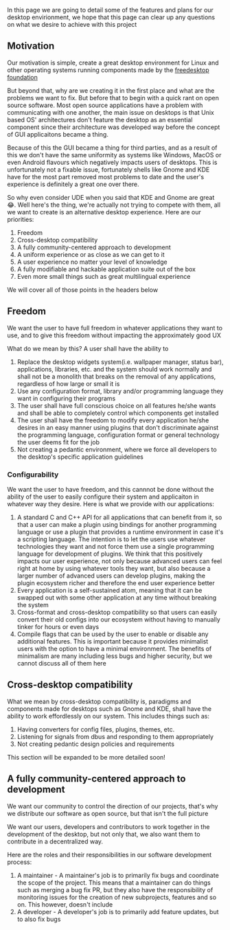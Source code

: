 In this page we are going to detail some of the features and plans for our desktop envirionment, we hope that this page can clear up any questions on
what we desire to achieve with this project

## Motivation
Our motivation is simple, create a great desktop environment for Linux and other operating systems running components made by the 
[freedesktop foundation](https://freedesktop.org)

But beyond that, why are we creating it in the first place and what are the problems we want to fix. But before that to begin with a quick rant on open
source software. Most open source applications have a problem with communicating with one another, the main issue on desktops is that Unix based OS'
architectures don't feature the desktop as an essential component since their architecture was developed way before the concept of GUI applicaitons
became a thing. 

Because of this the GUI became a thing for third parties, and as a result of this we don't have the same uniformity as systems like
Windows, MacOS or even Android flavours which negatively impacts users of desktops. This is unfortunately not a fixable issue, fortunately shells
like Gnome and KDE have for the most part removed most problems to date and the user's experience is definitely a great one over there.

So why even consider UDE when you said that KDE and Gnome are great 😂. Well here's the thing, we're actually not trying to compete with them, all we
want to create is an alternative desktop experience. Here are our priorities:
1. Freedom
1. Cross-desktop compatibility
1. A fully community-centered approach to development
1. A uniform experience or as close as we can get to it
1. A user experience no matter your level of knowledge
1. A fully modifiable and hackable application suite out of the box
1. Even more small things such as great multilingual experience

We will cover all of those points in the headers below

## Freedom
We want the user to have full freedom in whatever applications they want to use, and to give this freedom without impacting the approximately good UX

What do we mean by this? A user shall have the ability to
1. Replace the desktop widgets system(i.e. wallpaper manager, status bar), applications, libraries, etc. and the system should work normally and shall not
be a monolith that breaks on the removal of any applications, regardless of how large or small it is
3. Use any configuration format, library and/or programming language they want in configuring their programs
4. The user shall have full conscious choice on all features he/she wants and shall be able to completely control which components get installed
5. The user shall have the freedom to modify every application he/she desires in an easy manner using plugins that don't discriminate against the 
programming language, configuration format or general technology the user deems fit for the job
6. Not creating a pedantic environment, where we force all developers to the desktop's specific application guidelines

### Configurability
We want the user to have freedom, and this cannnot be done without the ability of the user to easily configure their system and applicaiton in whatever
way they desire. Here is what we provide with our applications:
1. A standard C and C++ API for all applications that can benefit from it, so that a user can make a plugin using bindings for another programming
language or use a plugin that provides a runtime environment in case it's a scripting language. The intention is to let the users use whatever technologies
they want and not force them use a single programming language for development of plugins. We think that this positively impacts our user experience,
not only because advanced users can feel right at home by using whatever tools they want, but also because a larger number of advanced users can develop 
plugins, making the plugin ecosystem richer and therefore the end user experience better
1. Every application is a self-sustained atom, meaning that it can be swapped out with some other application at any time without breaking the system
1. Cross-format and cross-desktop compatibility so that users can easily convert their old configs into our ecosystem without having to manually
tinker for hours or even days
1. Compile flags that can be used by the user to enable or disable any additional features. This is important because it provides
minimalist users with the option to have a minimal environment. The benefits of minimalism are many including less bugs and higher security, but we cannot
discuss all of them here

## Cross-desktop compatibility
What we mean by cross-desktop compatibility is, paradigms and components made for desktops such as Gnome and KDE, shall have the ability to work
effordlessly on our system. This includes things such as:
1. Having converters for config files, plugins, themes, etc.
1. Listening for signals from dbus and responding to them appropriately
1. Not creating pedantic design policies and requirements

This section will be expanded to be more detailed soon!

## A fully community-centered approach to development
We want our community to control the direction of our projects, that's why we distribute our software as open source, but that isn't the full picture

We want our users, developers and contributors to work together in the development of the desktop, but not only that, we also want them to contribute
in a decentralized way. 

Here are the roles and their responsibilities in our software development process:
1. A maintainer - A maintainer's job is to primarily fix bugs and coordinate the scope of the project. This means that a maintainer can do things such as
merging a bug fix PR, but they also have the responsibility of monitoring issues for the creation of new subprojects, features and so on. This however,
doesn't include 
3. A developer - A developer's job is to primarily add feature updates, but to also fix bugs

